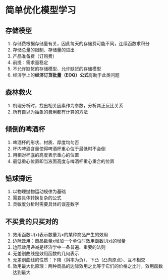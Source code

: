 # 简单优化模型学习
## 存储模型
1. 存储费根据存储量有关，因此每天的存储费可能不同，连续函数求积分
2. 存储总量的限制、存储量的进出
3. 产品准备费（订购费）
4. 前提：需求量稳定
5. 不允许缺货的存储模型、允许缺货的存储模型
6. 经济学上的**经济订货批量（EOQ）公式**有助于此类问题
## 森林救火
1. 机理分析时，找出相关因素作为参数，分析其正反比关系
2. 所有自以为抽象的费用都有计算的方法
## 倾倒的啤酒杯
1. 啤酒杯的形状、材质、厚度均匀否
2. 杯内啤酒含量使得啤酒杯重心位于最低时不会倒
3. 用相对杯底的高度表示重心的位置
4. 最低重心位置即当液面高度与啤酒杯重心重合的位置
## 铅球掷远
1. 以物理抛物运动规律为基础
2. 需要具体转换复杂的公式
3. 灵敏度分析时需要具体的误差数字
## 不买贵的只买对的
1. 效用函数U(x)表示数量为x的某种商品产生的效用
2. 边际效用：商品数量x增加一个单位时效用函数U(x)的增量
3. 边际效用递减是经济学中一条普遍、重要的法则
4. 无差别曲线是效用函数的几何表示
5. 无差别曲线的性质：下降（斜率为负）、下凸（凸向原点）、互不相交
6. 效用最大化原理：两种商品的边际效用之比等于它们的价格之比时，效用函数达到最大